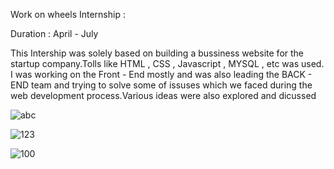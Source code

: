 Work on wheels Internship :

Duration : April - July

This Intership was solely based on building a bussiness website for the startup company.Tolls like HTML , CSS , Javascript , MYSQL , etc was used.
I was working  on the Front - End mostly and was also leading the BACK - END team  and trying to solve some of issuses which we faced during the 
web development process.Various ideas were also explored and dicussed 
  
![abc](https://user-images.githubusercontent.com/44118554/93969768-4d27f580-fd8a-11ea-9770-b68d52f97a26.png)


![123](https://user-images.githubusercontent.com/44118554/96335473-85bfa400-1096-11eb-9c6a-7b5773a32ccd.PNG)


![100](https://user-images.githubusercontent.com/44118554/96335509-c1f30480-1096-11eb-8054-a47aa92d37bc.PNG)
